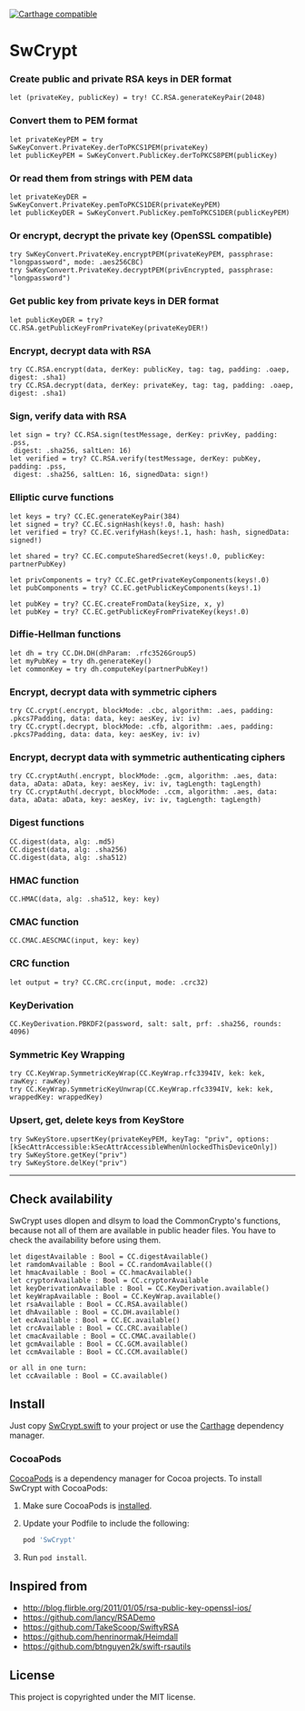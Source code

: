 [![Carthage compatible](https://img.shields.io/badge/Carthage-compatible-4BC51D.svg?style=flat)](https://github.com/Carthage/Carthage)

SwCrypt
=========

### Create public and private RSA keys in DER format
```
let (privateKey, publicKey) = try! CC.RSA.generateKeyPair(2048)
```
### Convert them to PEM format
```
let privateKeyPEM = try SwKeyConvert.PrivateKey.derToPKCS1PEM(privateKey)
let publicKeyPEM = SwKeyConvert.PublicKey.derToPKCS8PEM(publicKey)
```
### Or read them from strings with PEM data
```
let privateKeyDER = SwKeyConvert.PrivateKey.pemToPKCS1DER(privateKeyPEM)
let publicKeyDER = SwKeyConvert.PublicKey.pemToPKCS1DER(publicKeyPEM)
```
### Or encrypt, decrypt the private key (OpenSSL compatible)
```
try SwKeyConvert.PrivateKey.encryptPEM(privateKeyPEM, passphrase: "longpassword", mode: .aes256CBC)
try SwKeyConvert.PrivateKey.decryptPEM(privEncrypted, passphrase: "longpassword")
```
### Get public key from private keys in DER format
```
let publicKeyDER = try? CC.RSA.getPublicKeyFromPrivateKey(privateKeyDER!)
```
### Encrypt, decrypt data with RSA
```
try CC.RSA.encrypt(data, derKey: publicKey, tag: tag, padding: .oaep, digest: .sha1)
try CC.RSA.decrypt(data, derKey: privateKey, tag: tag, padding: .oaep, digest: .sha1)
```
### Sign, verify data with RSA
```
let sign = try? CC.RSA.sign(testMessage, derKey: privKey, padding: .pss, 
 digest: .sha256, saltLen: 16)
let verified = try? CC.RSA.verify(testMessage, derKey: pubKey, padding: .pss,
 digest: .sha256, saltLen: 16, signedData: sign!)
```
### Elliptic curve functions
```
let keys = try? CC.EC.generateKeyPair(384)
let signed = try? CC.EC.signHash(keys!.0, hash: hash)
let verified = try? CC.EC.verifyHash(keys!.1, hash: hash, signedData: signed!)

let shared = try? CC.EC.computeSharedSecret(keys!.0, publicKey: partnerPubKey)

let privComponents = try? CC.EC.getPrivateKeyComponents(keys!.0)
let pubComponents = try? CC.EC.getPublicKeyComponents(keys!.1)

let pubKey = try? CC.EC.createFromData(keySize, x, y)
let pubKey = try? CC.EC.getPublicKeyFromPrivateKey(keys!.0)

```
### Diffie-Hellman functions
```
let dh = try CC.DH.DH(dhParam: .rfc3526Group5)
let myPubKey = try dh.generateKey()
let commonKey = try dh.computeKey(partnerPubKey!)
```
### Encrypt, decrypt data with symmetric ciphers
```
try CC.crypt(.encrypt, blockMode: .cbc, algorithm: .aes, padding: .pkcs7Padding, data: data, key: aesKey, iv: iv)
try CC.crypt(.decrypt, blockMode: .cfb, algorithm: .aes, padding: .pkcs7Padding, data: data, key: aesKey, iv: iv)
```
### Encrypt, decrypt data with symmetric authenticating ciphers
```
try CC.cryptAuth(.encrypt, blockMode: .gcm, algorithm: .aes, data: data, aData: aData, key: aesKey, iv: iv, tagLength: tagLength)
try CC.cryptAuth(.decrypt, blockMode: .ccm, algorithm: .aes, data: data, aData: aData, key: aesKey, iv: iv, tagLength: tagLength)
```
### Digest functions
```
CC.digest(data, alg: .md5)
CC.digest(data, alg: .sha256)
CC.digest(data, alg: .sha512)
```
### HMAC function
```
CC.HMAC(data, alg: .sha512, key: key)
```
### CMAC function
```
CC.CMAC.AESCMAC(input, key: key)
```
### CRC function
```
let output = try? CC.CRC.crc(input, mode: .crc32)
```
### KeyDerivation
```
CC.KeyDerivation.PBKDF2(password, salt: salt, prf: .sha256, rounds: 4096)
```
### Symmetric Key Wrapping
```
try CC.KeyWrap.SymmetricKeyWrap(CC.KeyWrap.rfc3394IV, kek: kek, rawKey: rawKey)
try CC.KeyWrap.SymmetricKeyUnwrap(CC.KeyWrap.rfc3394IV, kek: kek, wrappedKey: wrappedKey)
```
### Upsert, get, delete keys from KeyStore
```
try SwKeyStore.upsertKey(privateKeyPEM, keyTag: "priv", options: [kSecAttrAccessible:kSecAttrAccessibleWhenUnlockedThisDeviceOnly])
try SwKeyStore.getKey("priv")
try SwKeyStore.delKey("priv")
```
-----


Check availability
---------------------

SwCrypt uses dlopen and dlsym to load the CommonCrypto's functions, because not all of them are available in public header files. You have to check the availability before using them.

```
let digestAvailable : Bool = CC.digestAvailable()
let ramdomAvailable : Bool = CC.randomAvailable(()
let hmacAvailable : Bool = CC.hmacAvailable()
let cryptorAvailable : Bool = CC.cryptorAvailable
let keyDerivationAvailable : Bool = CC.KeyDerivation.available()
let keyWrapAvailable : Bool = CC.KeyWrap.available()
let rsaAvailable : Bool = CC.RSA.available()
let dhAvailable : Bool = CC.DH.available()
let ecAvailable : Bool = CC.EC.available()
let crcAvailable : Bool = CC.CRC.available()
let cmacAvailable : Bool = CC.CMAC.available()
let gcmAvailable : Bool = CC.GCM.available()
let ccmAvailable : Bool = CC.CCM.available()

or all in one turn:
let ccAvailable : Bool = CC.available()
```

Install
-------
Just copy [SwCrypt.swift](https://github.com/soyersoyer/SwCrypt/blob/master/SwCrypt/SwCrypt.swift) to your project or use the [Carthage](https://github.com/Carthage/Carthage) dependency manager.

### CocoaPods
[CocoaPods][] is a dependency manager for Cocoa projects. To install SwCrypt with CocoaPods:

 1. Make sure CocoaPods is [installed][CocoaPods Installation].

 2. Update your Podfile to include the following:

    ``` ruby
    pod 'SwCrypt'
    ```

 3. Run `pod install`.

[CocoaPods]: https://cocoapods.org
[CocoaPods Installation]: https://guides.cocoapods.org/using/getting-started.html#getting-started
 

Inspired from
-------------

 - <http://blog.flirble.org/2011/01/05/rsa-public-key-openssl-ios/>
 - <https://github.com/lancy/RSADemo>
 - <https://github.com/TakeScoop/SwiftyRSA>
 - <https://github.com/henrinormak/Heimdall>
 - <https://github.com/btnguyen2k/swift-rsautils>

License
-------

This project is copyrighted under the MIT license.
